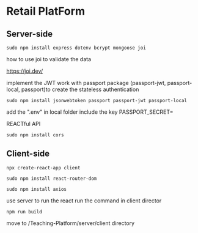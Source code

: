 # Retail PlatForm

## Server-side

```
sudo npm install express dotenv bcrypt mongoose joi
```

how to use joi to validate the data

https://joi.dev/

implement the JWT work with passport package (passport-jwt, passport-local, passport)to create the stateless authentication

```
sudo npm install jsonwebtoken passport passport-jwt passport-local
```

add the ".env" in local folder
include the key
PASSPORT_SECRET=

REACTful API

```
sudo npm install cors
```

## Client-side

```
npx create-react-app client
```

```
sudo npm install react-router-dom
```

```
sudo npm install axios
```

use server to run the react
run the command in client director

```
npm run build
```

move to /Teaching-Platform/server/client directory
